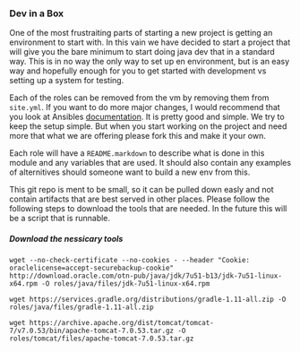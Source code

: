 ### Dev in a Box
One of the most frustraiting parts of starting a new project is getting an environment to start with. In this vain we have decided to start a project that will give you the bare minimum to start doing java dev that in a standard way. This is in no way the only way to set up en environment, but is an easy way and hopefully enough for you to get started with development vs setting up a system for testing. 

Each of the roles can be removed from the vm by removing them from `site.yml`. If you want to do more major changes, I would recommend that you look at Ansibles [documentation](http://docs.ansible.com/). It is pretty good and simple. We try to keep the setup simple. But when you start working on the project and need more that what we are offering please fork this and make it your own.

Each role will have a `README.markdown` to describe what is done in this module and any variables that are used. It should also contain any examples of alternitives should someone want to build a new env from this.

This git repo is ment to be small, so it can be pulled down easly and not contain artifacts that are best served in other places. Please follow the following steps to download the tools that are needed. In the future this will be a script that is runnable.

##### Download the nessicary tools

    wget --no-check-certificate --no-cookies - --header "Cookie: oraclelicense=accept-securebackup-cookie" http://download.oracle.com/otn-pub/java/jdk/7u51-b13/jdk-7u51-linux-x64.rpm -O roles/java/files/jdk-7u51-linux-x64.rpm

    wget https://services.gradle.org/distributions/gradle-1.11-all.zip -O roles/java/files/gradle-1.11-all.zip
    
    wget https://archive.apache.org/dist/tomcat/tomcat-7/v7.0.53/bin/apache-tomcat-7.0.53.tar.gz -O roles/tomcat/files/apache-tomcat-7.0.53.tar.gz
